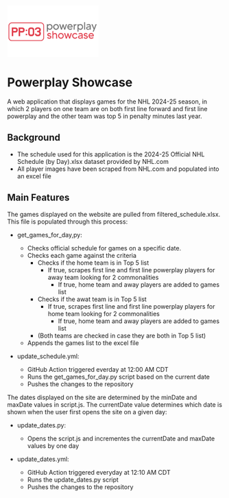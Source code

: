 <img src="ppshowcaseLogo.png" alt="Alt text" width="213" height="120">

# Powerplay Showcase

A web application that displays games for the NHL 2024-25 season, in which 2 players on one team are on both first line forward and first line powerplay and the other team was top 5 in penalty minutes last year.

## Background

 - The schedule used for this application is the 2024-25 Official NHL Schedule (by Day).xlsx dataset provided by NHL.com
 - All player images have been scraped from NHL.com and populated into an excel file

## Main Features

The games displayed on the website are pulled from filtered_schedule.xlsx. This file is populated through this process:
 - get_games_for_day,py:
   - Checks official schedule for games on a specific date.
   - Checks each game against the criteria
      - Checks if the home team is in Top 5 list
         - If true, scrapes first line and first line powerplay players for away team looking for 2 commonalities
            - If true, home team and away players are added to games list
      - Checks if the awat team is in Top 5 list
         - If true, scrapes first line and first line powerplay players for home team looking for 2 commonalities
            - If true, home team and away players are added to games list
      - (Both teams are checked in case they are both in Top 5 list)
   - Appends the games list to the excel file

 - update_schedule.yml:
   - GitHub Action triggered everday at 12:00 AM CDT
   - Runs the get_games_for_day.py script based on the current date
   - Pushes the changes to the repository
  
The dates displayed on the site are determined by the minDate and maxDate values in script.js. The currentDate value determines which date is shown when the user first opens the site on a given day:
 - update_dates.py:
   - Opens the script.js and incrementes the currentDate and maxDate values by one day

 - update_dates.yml:
   - GitHub Action triggered everyday at 12:10 AM CDT
   - Runs the update_dates.py script
   - Pushes the changes to the repository


